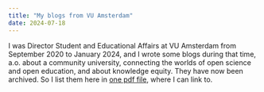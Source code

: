 ```yaml
---
title: "My blogs from VU Amsterdam"
date: 2024-07-18
---
```

I was Director Student and Educational Affairs at VU Amsterdam from September 2020 to January 2024, and I wrote some blogs during that time, a.o. about a community university, connecting the worlds of open science and open education, and about knowledge equity. They have now been archived. So I list them here in [one pdf file](https://github.com/wvanwezenbeek/github.io/blob/main/_posts/Blogposts%20VU-Wilma%20van%20Wezenbeek.pdf), where I can link to. 
